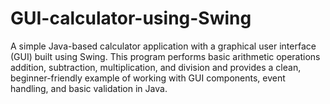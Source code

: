 # GUI-calculator-using-Swing
A simple Java-based calculator application with a graphical user interface (GUI) built using Swing. This program performs basic arithmetic operations addition, subtraction, multiplication, and division and provides a clean, beginner-friendly example of working with GUI components, event handling, and basic validation in Java.
